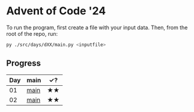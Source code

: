 ﻿# Advent of Code '24

To run the program, first create a file with your input data. Then, from the root of the repo, run:

``` bash
py ./src/days/dXX/main.py <inputfile>
```

## Progress

| Day | main                     |✓? |
|-----|--------------------------|---|
| 01  | [main](./src/days/d01/main.py) |★★|
| 02  | [main](./src/days/d02/main.py) |★★|